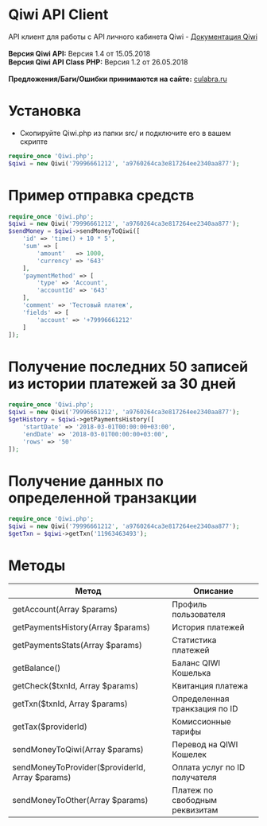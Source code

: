 # Qiwi API Client
API клиент для работы с API личного кабинета Qiwi - [Документация Qiwi](https://developer.qiwi.com/qiwiwallet/qiwicom_ru.html)<br><br>
<b>Версия Qiwi API:</b> Версия 1.4 от 15.05.2018<br>
<b>Версия Qiwi API Class PHP:</b> Версия 1.2 от 26.05.2018<br><br>
<b>Предложения/Баги/Ошибки принимаются на сайте:</b> [culabra.ru](https://culabra.ru/qiwi-api-class-php-klass-dlya-raboty-s-api-qiwi)<br>

# Установка
* Скопируйте Qiwi.php из папки src/ и подключите его в вашем скрипте
```php
require_once 'Qiwi.php';
$qiwi = new Qiwi('79996661212', 'a9760264ca3e817264ee2340aa877');
```


# Пример отправка средств

```php
require_once 'Qiwi.php';
$qiwi = new Qiwi('79996661212', 'a9760264ca3e817264ee2340aa877');
$sendMoney = $qiwi->sendMoneyToQiwi([
    'id' => 'time() + 10 * 5',
    'sum' => [
        'amount'   => 1000,
        'currency' => '643'
    ], 
    'paymentMethod' => [
        'type' => 'Account',
        'accountId' => '643'
    ],
    'comment' => 'Тестовый платеж',
    'fields' => [
        'account' => '+79996661212'
    ]
]);

```

# Получение последних 50 записей из истории платежей за 30 дней

```php
require_once 'Qiwi.php';
$qiwi = new Qiwi('79996661212', 'a9760264ca3e817264ee2340aa877');
$getHistory = $qiwi->getPaymentsHistory([
	'startDate' => '2018-03-01T00:00:00+03:00',
	'endDate' => '2018-03-01T00:00:00+03:00',
	'rows' => '50'
]);

```

# Получение данных по определенной транзакции

```php
require_once 'Qiwi.php';
$qiwi = new Qiwi('79996661212', 'a9760264ca3e817264ee2340aa877');
$getTxn = $qiwi->getTxn('11963463493');

```


# Методы

Метод | Описание
------------ | -------------
getAccount(Array $params) | Профиль пользователя
getPaymentsHistory(Array $params) | История платежей
getPaymentsStats(Array $params) | Статистика платежей
getBalance() | Баланс QIWI Кошелька
getCheck($txnId, Array $params) | Квитанция платежа
getTxn($txnId, Array $params) | Определенная транкзация по ID
getTax($providerId) | Комиссионные тарифы
sendMoneyToQiwi(Array $params) | Перевод на QIWI Кошелек
sendMoneyToProvider($providerId, Array $params) | Оплата услуг по ID получателя
sendMoneyToOther(Array $params) | Платеж по свободным реквизитам
